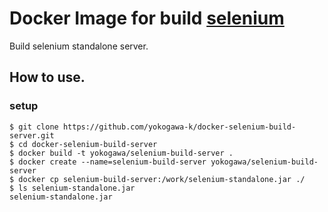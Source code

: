 Docker Image for build [selenium](https://github.com/SeleniumHQ/selenium/)
====

Build selenium standalone server.

How to use.
----

### setup

```console
$ git clone https://github.com/yokogawa-k/docker-selenium-build-server.git
$ cd docker-selenium-build-server
$ docker build -t yokogawa/selenium-build-server .
$ docker create --name=selenium-build-server yokogawa/selenium-build-server
$ docker cp selenium-build-server:/work/selenium-standalone.jar ./
$ ls selenium-standalone.jar
selenium-standalone.jar
```

